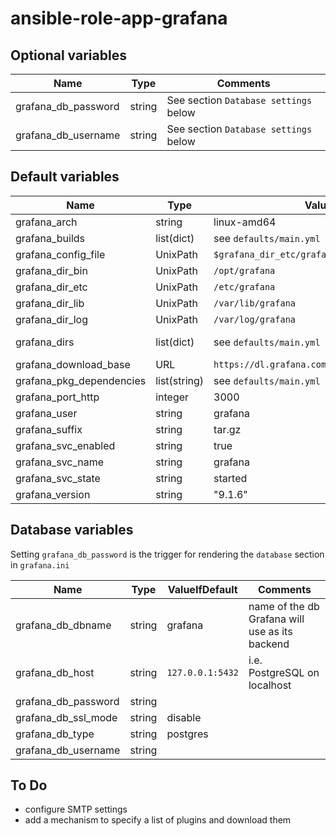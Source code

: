 # ansible-role-app-grafana

## Optional variables
| Name | Type | Comments |
| ---- | ---- | -------- |
| grafana_db_password | string | See section `Database settings` below |
| grafana_db_username | string | See section `Database settings` below |

## Default variables
| Name | Type | Value | Comments |
| ---- | ---- | ----- | -------- |
| grafana_arch | string | linux-amd64 ||
| grafana_builds | list(dict) | see `defaults/main.yml` ||
| grafana_config_file | UnixPath |  `$grafana_dir_etc/grafana.ini` ||
| grafana_dir_bin | UnixPath | `/opt/grafana` ||
| grafana_dir_etc | UnixPath | `/etc/grafana` ||
| grafana_dir_lib | UnixPath | `/var/lib/grafana` ||
| grafana_dir_log | UnixPath | `/var/log/grafana` ||
| grafana_dirs | list(dict) | see `defaults/main.yml` | directories to create |
| grafana_download_base | URL | `https://dl.grafana.com/enterprise/release` ||
| grafana_pkg_dependencies | list(string) | see `defaults/main.yml` ||
| grafana_port_http | integer | 3000 ||
| grafana_user | string | grafana ||
| grafana_suffix | string | tar.gz ||
| grafana_svc_enabled | string | true ||
| grafana_svc_name | string | grafana ||
| grafana_svc_state | string | started ||
| grafana_version | string | "9.1.6" ||

## Database variables
Setting `grafana_db_password` is the trigger for rendering the `database` section in `grafana.ini`

| Name | Type | ValueIfDefault | Comments |
| ---- | ---- | -------------- | -------- |
| grafana_db_dbname | string | grafana | name of the db Grafana will use as its backend |
| grafana_db_host | string | `127.0.0.1:5432` | i.e. PostgreSQL on localhost |
| grafana_db_password | string |||
| grafana_db_ssl_mode | string | disable ||
| grafana_db_type | string | postgres ||
| grafana_db_username | string |||

## To Do
- configure SMTP settings
- add a mechanism to specify a list of plugins and download them
